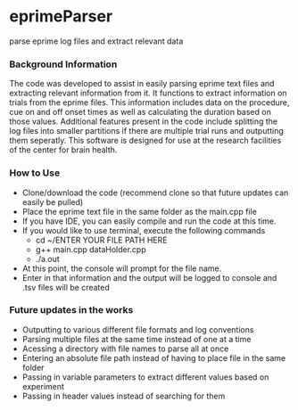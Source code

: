# eprimeParser
parse eprime log files and extract relevant data

### Background Information
The code was developed to assist in easily parsing eprime text files and extracting relevant information from it. It functions to extract information on trials from the eprime files. This information includes data on the procedure, cue on and off onset times as well as calculating the duration based on those values. Additional features present in the code include splitting the log files into smaller partitions if there are multiple trial runs and outputting them seperatly. This software is designed for use at the research facilities of the center for brain health. 

### How to Use
- Clone/download the code (recommend clone so that future updates can easily be pulled)
- Place the eprime text file in the same folder as the main.cpp file
- If you have IDE, you can easily compile and run the code at this time.
- If you would like to use terminal, execute the following commands
  - cd ~/ENTER YOUR FILE PATH HERE
  - g++ main.cpp dataHolder.cpp
  - ./a.out
 - At this point, the console will prompt for the file name. 
 - Enter in that information and the output will be logged to console and .tsv files will be created
 
### Future updates in the works
 - Outputting to various different file formats and log conventions
 - Parsing multiple files at the same time instead of one at a time
 - Acessing a directory with file names to parse all at once
 - Entering an absolute file path instead of having to place file in the same folder
 - Passing in variable parameters to extract different values based on experiment
 - Passing in header values instead of searching for them
